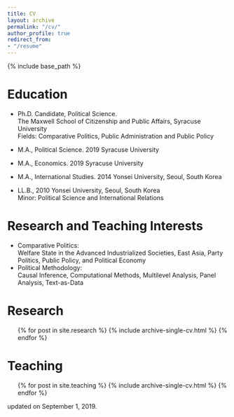 ```yaml
---
title: CV
layout: archive
permalink: "/cv/"
author_profile: true
redirect_from:
- "/resume"
---
```


{% include base_path %}

Education
======
* Ph.D. Candidate, Political Science.      
	The Maxwell School of Citizenship and Public Affairs, Syracuse University  
	Fields: Comparative Politics, Public Administration and Public Policy

* M.A., Political Science. 2019
Syracuse University

* M.A., Economics. 2019
Syracuse University

* M.A., International Studies. 2014
Yonsei University, Seoul, South Korea

* LL.B., 2010
	Yonsei University, Seoul, South Korea    
	Minor: Political Science and International Relations

Research and Teaching Interests
======
* Comparative Politics:     
  Welfare State in the Advanced Industrialized Societies, East Asia, Party Politics, Public Policy, and Political Economy
* Political Methodology:    
  Causal Inference, Computational Methods, Multilevel Analysis, Panel Analysis, Text-as-Data
  
Research
======
  <ul>{% for post in site.research %}
    {% include archive-single-cv.html %}
  {% endfor %}</ul>
  
Teaching
======
  <ul>{% for post in site.teaching %}
    {% include archive-single-cv.html %}
  {% endfor %}</ul>


updated on September 1, 2019.
